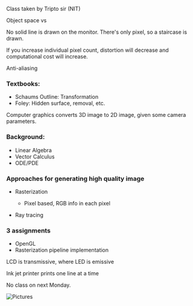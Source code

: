 Class taken by Tripto sir (NIT)

Object space vs

No solid line is drawn on the monitor. There's only pixel, so
a staircase is drawn.

If you increase individual pixel count, distortion will decrease and
computational cost will increase.

Anti-aliasing

### Textbooks:

- Schaums Outline: Transformation
- Foley: Hidden surface, removal, etc.

Computer graphics converts 3D image to 2D image, given some camera
parameters.

### Background:

- Linear Algebra
- Vector Calculus
- ODE/PDE

### Approaches for generating high quality image

- Rasterization

  - Pixel based, RGB info in each pixel

- Ray tracing

### 3 assignments

- OpenGL
- Rasterization pipeline implementation

LCD is transmissive, where LED is emissive

Ink jet printer prints one line at a time

No class on next Monday.

![Pictures](https://i.imgur.com/cCZ0cDe.jpg)
